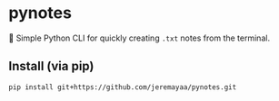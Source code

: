 # pynotes

📝 Simple Python CLI for quickly creating `.txt` notes from the terminal.

## Install (via pip)

```bash
pip install git+https://github.com/jeremayaa/pynotes.git
